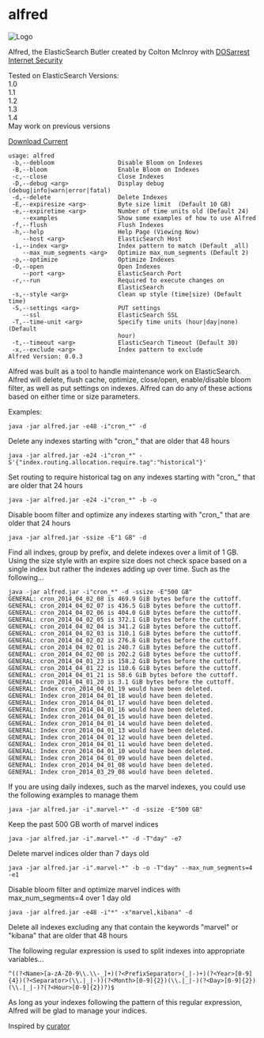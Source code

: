 alfred
======

![Logo](http://www.dosarrest.com/wp-content/uploads/2013/11/logo.gif.png?b99cf4 "Logo")

Alfred, the ElasticSearch Butler created by Colton McInroy with [DOSarrest Internet Security](http://www.dosarrest.com/)

Tested on ElasticSearch Versions:  
1.0  
1.1  
1.2  
1.3  
1.4  
May work on previous versions  

[Download Current](https://github.com/DOSarrest-Internet-Security/alfred/raw/master/builds/alfred-0.0.4-SNAPSHOT-jar-with-dependencies.jar)

```
usage: alfred
 -b,--debloom                  Disable Bloom on Indexes
 -B,--bloom                    Enable Bloom on Indexes
 -c,--close                    Close Indexes
 -D,--debug <arg>              Display debug (debug|info|warn|error|fatal)
 -d,--delete                   Delete Indexes
 -E,--expiresize <arg>         Byte size limit  (Default 10 GB)
 -e,--expiretime <arg>         Number of time units old (Default 24)
    --examples                 Show some examples of how to use Alfred
 -f,--flush                    Flush Indexes
 -h,--help                     Help Page (Viewing Now)
    --host <arg>               ElasticSearch Host
 -i,--index <arg>              Index pattern to match (Default _all)
    --max_num_segments <arg>   Optimize max_num_segments (Default 2)
 -o,--optimize                 Optimize Indexes
 -O,--open                     Open Indexes
    --port <arg>               ElasticSearch Port
 -r,--run                      Required to execute changes on
                               ElasticSearch
 -s,--style <arg>              Clean up style (time|size) (Default time)
 -S,--settings <arg>           PUT settings
    --ssl                      ElasticSearch SSL
 -T,--time-unit <arg>          Specify time units (hour|day|none) (Default
                               hour)
 -t,--timeout <arg>            ElasticSearch Timeout (Default 30)
 -x,--exclude <arg>            Index pattern to exclude
Alfred Version: 0.0.3
```

Alfred was built as a tool to handle maintenance work on ElasticSearch.
Alfred will delete, flush cache, optimize, close/open, enable/disable bloom filter, as well as put settings on indexes.
Alfred can do any of these actions based on either time or size parameters.

Examples:
```
java -jar alfred.jar -e48 -i"cron_*" -d
```
Delete any indexes starting with "cron_" that are older that 48 hours
```
java -jar alfred.jar -e24 -i"cron_*" -S'{"index.routing.allocation.require.tag":"historical"}'
```
Set routing to require historical tag on any indexes starting with "cron_" that are older that 24 hours
```
java -jar alfred.jar -e24 -i"cron_*" -b -o
```
Disable boom filter and optimize any indexes starting with "cron_" that are older that 24 hours
```
java -jar alfred.jar -ssize -E"1 GB" -d
```
Find all indxes, group by prefix, and delete indexes over a limit of 1 GB. Using the size style with an expire size does not check space based on a single index but rather the indexes adding up over time. Such as the following...
```
java -jar alfred.jar -i"cron_*" -d -ssize -E"500 GB"
GENERAL: cron_2014_04_02_08 is 469.9 GiB bytes before the cuttoff.
GENERAL: cron_2014_04_02_07 is 436.5 GiB bytes before the cuttoff.
GENERAL: cron_2014_04_02_06 is 404.0 GiB bytes before the cuttoff.
GENERAL: cron_2014_04_02_05 is 372.1 GiB bytes before the cuttoff.
GENERAL: cron_2014_04_02_04 is 341.2 GiB bytes before the cuttoff.
GENERAL: cron_2014_04_02_03 is 310.1 GiB bytes before the cuttoff.
GENERAL: cron_2014_04_02_02 is 276.8 GiB bytes before the cuttoff.
GENERAL: cron_2014_04_02_01 is 240.7 GiB bytes before the cuttoff.
GENERAL: cron_2014_04_02_00 is 202.2 GiB bytes before the cuttoff.
GENERAL: cron_2014_04_01_23 is 158.2 GiB bytes before the cuttoff.
GENERAL: cron_2014_04_01_22 is 110.6 GiB bytes before the cuttoff.
GENERAL: cron_2014_04_01_21 is 58.6 GiB bytes before the cuttoff.
GENERAL: cron_2014_04_01_20 is 3.1 GiB bytes before the cuttoff.
GENERAL: Index cron_2014_04_01_19 would have been deleted.
GENERAL: Index cron_2014_04_01_18 would have been deleted.
GENERAL: Index cron_2014_04_01_17 would have been deleted.
GENERAL: Index cron_2014_04_01_16 would have been deleted.
GENERAL: Index cron_2014_04_01_15 would have been deleted.
GENERAL: Index cron_2014_04_01_14 would have been deleted.
GENERAL: Index cron_2014_04_01_13 would have been deleted.
GENERAL: Index cron_2014_04_01_12 would have been deleted.
GENERAL: Index cron_2014_04_01_11 would have been deleted.
GENERAL: Index cron_2014_04_01_10 would have been deleted.
GENERAL: Index cron_2014_04_01_09 would have been deleted.
GENERAL: Index cron_2014_04_01_08 would have been deleted.
GENERAL: Index cron_2014_03_29_08 would have been deleted.
```

If you are using daily indexes, such as the marvel indexes, you could use the following examples to manage them
```
java -jar alfred.jar -i".marvel-*" -d -ssize -E"500 GB"
```
Keep the past 500 GB worth of marvel indices
```
java -jar alfred.jar -i".marvel-*" -d -T"day" -e7
```
Delete marvel indices older than 7 days old
```
java -jar alfred.jar -i".marvel-*" -b -o -T"day" --max_num_segments=4 -e1
```
Disable bloom filter and optimize marvel indices with max_num_segments=4 over 1 day old
```
java -jar alfred.jar -e48 -i"*" -x"marvel,kibana" -d
```
Delete all indexes excluding any that contain the keywords "marvel" or "kibana" that are older that 48 hours



The following regular expression is used to split indexes into appropriate variables...
```
^((?<Name>[a-zA-Z0-9\\.\\-_]+)(?<PrefixSeparator>(_|-)+)(?<Year>[0-9]{4})(?<Separator>(\\.|_|-))(?<Month>[0-9]{2})(\\.|_|-)(?<Day>[0-9]{2})(\\.|_|-)?(?<Hour>[0-9]{2})?)$
```
As long as your indexes following the pattern of this regular expression, Alfred will be glad to manage your indices.


Inspired by [curator](https://github.com/elasticsearch/curator)
